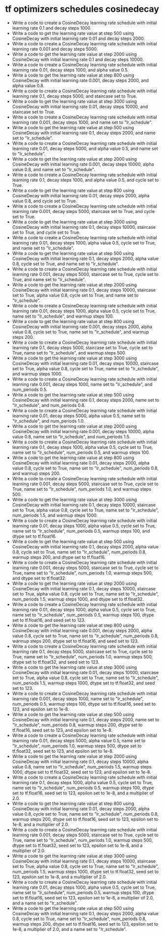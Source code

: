 # tf optimizers schedules cosinedecay

- Write a code to create a CosineDecay learning rate schedule with initial learning rate 0.1 and decay steps 1000.
- Write a code to get the learning rate value at step 500 using CosineDecay with initial learning rate 0.01 and decay steps 2000.
- Write a code to create a CosineDecay learning rate schedule with initial learning rate 0.001 and decay steps 5000.
- Write a code to get the learning rate value at step 2000 using CosineDecay with initial learning rate 0.1 and decay steps 10000.
- Write a code to create a CosineDecay learning rate schedule with initial learning rate 0.01, decay steps 1000, and alpha value 0.5.
- Write a code to get the learning rate value at step 800 using CosineDecay with initial learning rate 0.001, decay steps 2000, and alpha value 0.8.
- Write a code to create a CosineDecay learning rate schedule with initial learning rate 0.1, decay steps 5000, and staircase set to True.
- Write a code to get the learning rate value at step 3000 using CosineDecay with initial learning rate 0.01, decay steps 10000, and staircase set to True.
- Write a code to create a CosineDecay learning rate schedule with initial learning rate 0.001, decay steps 1000, and name set to "lr_schedule".
- Write a code to get the learning rate value at step 500 using CosineDecay with initial learning rate 0.1, decay steps 2000, and name set to "lr_schedule".
- Write a code to create a CosineDecay learning rate schedule with initial learning rate 0.01, decay steps 5000, and alpha value 0.5, and name set to "lr_schedule".
- Write a code to get the learning rate value at step 2000 using CosineDecay with initial learning rate 0.001, decay steps 10000, alpha value 0.8, and name set to "lr_schedule".
- Write a code to create a CosineDecay learning rate schedule with initial learning rate 0.1, decay steps 1000, and alpha value 0.5, and cycle set to True.
- Write a code to get the learning rate value at step 800 using CosineDecay with initial learning rate 0.01, decay steps 2000, alpha value 0.8, and cycle set to True.
- Write a code to create a CosineDecay learning rate schedule with initial learning rate 0.001, decay steps 5000, staircase set to True, and cycle set to True.
- Write a code to get the learning rate value at step 3000 using CosineDecay with initial learning rate 0.1, decay steps 10000, staircase set to True, and cycle set to True.
- Write a code to create a CosineDecay learning rate schedule with initial learning rate 0.01, decay steps 1000, alpha value 0.5, cycle set to True, and name set to "lr_schedule".
- Write a code to get the learning rate value at step 500 using CosineDecay with initial learning rate 0.1, decay steps 2000, alpha value 0.8, cycle set to True, and name set to "lr_schedule".
- Write a code to create a CosineDecay learning rate schedule with initial learning rate 0.001, decay steps 5000, staircase set to True, cycle set to True, and name set to "lr_schedule".
- Write a code to get the learning rate value at step 2000 using CosineDecay with initial learning rate 0.1, decay steps 10000, staircase set to True, alpha value 0.8, cycle set to True, and name set to "lr_schedule".
- Write a code to create a CosineDecay learning rate schedule with initial learning rate 0.01, decay steps 1000, alpha value 0.5, cycle set to True, name set to "lr_schedule", and warmup steps 100.
- Write a code to get the learning rate value at step 800 using CosineDecay with initial learning rate 0.001, decay steps 2000, alpha value 0.8, cycle set to True, name set to "lr_schedule", and warmup steps 200.
- Write a code to create a CosineDecay learning rate schedule with initial learning rate 0.1, decay steps 5000, staircase set to True, cycle set to True, name set to "lr_schedule", and warmup steps 500.
- Write a code to get the learning rate value at step 3000 using CosineDecay with initial learning rate 0.01, decay steps 10000, staircase set to True, alpha value 0.8, cycle set to True, name set to "lr_schedule", and warmup steps 1000.
- Write a code to create a CosineDecay learning rate schedule with initial learning rate 0.001, decay steps 1000, name set to "lr_schedule", and num_periods 0.5.
- Write a code to get the learning rate value at step 500 using CosineDecay with initial learning rate 0.1, decay steps 2000, name set to "lr_schedule", and num_periods 0.8.
- Write a code to create a CosineDecay learning rate schedule with initial learning rate 0.01, decay steps 5000, alpha value 0.5, name set to "lr_schedule", and num_periods 1.0.
- Write a code to get the learning rate value at step 2000 using CosineDecay with initial learning rate 0.001, decay steps 10000, alpha value 0.8, name set to "lr_schedule", and num_periods 1.5.
- Write a code to create a CosineDecay learning rate schedule with initial learning rate 0.1, decay steps 1000, alpha value 0.5, cycle set to True, name set to "lr_schedule", num_periods 0.5, and warmup steps 100.
- Write a code to get the learning rate value at step 800 using CosineDecay with initial learning rate 0.01, decay steps 2000, alpha value 0.8, cycle set to True, name set to "lr_schedule", num_periods 0.8, and warmup steps 200.
- Write a code to create a CosineDecay learning rate schedule with initial learning rate 0.001, decay steps 5000, staircase set to True, cycle set to True, name set to "lr_schedule", num_periods 1.0, and warmup steps 500.
- Write a code to get the learning rate value at step 3000 using CosineDecay with initial learning rate 0.1, decay steps 10000, staircase set to True, alpha value 0.8, cycle set to True, name set to "lr_schedule", num_periods 1.5, and warmup steps 1000.
- Write a code to create a CosineDecay learning rate schedule with initial learning rate 0.01, decay steps 1000, alpha value 0.5, cycle set to True, name set to "lr_schedule", num_periods 0.5, warmup steps 100, and dtype set to tf.float16.
- Write a code to get the learning rate value at step 500 using CosineDecay with initial learning rate 0.1, decay steps 2000, alpha value 0.8, cycle set to True, name set to "lr_schedule", num_periods 0.8, warmup steps 200, and dtype set to tf.float16.
- Write a code to create a CosineDecay learning rate schedule with initial learning rate 0.001, decay steps 5000, staircase set to True, cycle set to True, name set to "lr_schedule", num_periods 1.0, warmup steps 500, and dtype set to tf.float32.
- Write a code to get the learning rate value at step 2000 using CosineDecay with initial learning rate 0.1, decay steps 10000, staircase set to True, alpha value 0.8, cycle set to True, name set to "lr_schedule", num_periods 1.5, warmup steps 1000, and dtype set to tf.float32.
- Write a code to create a CosineDecay learning rate schedule with initial learning rate 0.01, decay steps 1000, alpha value 0.5, cycle set to True, name set to "lr_schedule", num_periods 0.5, warmup steps 100, dtype set to tf.float16, and seed set to 123.
- Write a code to get the learning rate value at step 800 using CosineDecay with initial learning rate 0.001, decay steps 2000, alpha value 0.8, cycle set to True, name set to "lr_schedule", num_periods 0.8, warmup steps 200, dtype set to tf.float16, and seed set to 123.
- Write a code to create a CosineDecay learning rate schedule with initial learning rate 0.1, decay steps 5000, staircase set to True, cycle set to True, name set to "lr_schedule", num_periods 1.0, warmup steps 500, dtype set to tf.float32, and seed set to 123.
- Write a code to get the learning rate value at step 3000 using CosineDecay with initial learning rate 0.01, decay steps 10000, staircase set to True, alpha value 0.8, cycle set to True, name set to "lr_schedule", num_periods 1.5, warmup steps 1000, dtype set to tf.float32, and seed set to 123.
- Write a code to create a CosineDecay learning rate schedule with initial learning rate 0.001, decay steps 1000, name set to "lr_schedule", num_periods 0.5, warmup steps 100, dtype set to tf.float16, seed set to 123, and epsilon set to 1e-8.
- Write a code to get the learning rate value at step 500 using CosineDecay with initial learning rate 0.1, decay steps 2000, name set to "lr_schedule", num_periods 0.8, warmup steps 200, dtype set to tf.float16, seed set to 123, and epsilon set to 1e-8.
- Write a code to create a CosineDecay learning rate schedule with initial learning rate 0.01, decay steps 5000, alpha value 0.5, name set to "lr_schedule", num_periods 1.0, warmup steps 500, dtype set to tf.float32, seed set to 123, and epsilon set to 1e-8.
- Write a code to get the learning rate value at step 2000 using CosineDecay with initial learning rate 0.1, decay steps 10000, alpha value 0.8, name set to "lr_schedule", num_periods 1.5, warmup steps 1000, dtype set to tf.float32, seed set to 123, and epsilon set to 1e-8.
- Write a code to create a CosineDecay learning rate schedule with initial learning rate 0.1, decay steps 1000, alpha value 0.5, cycle set to True, name set to "lr_schedule", num_periods 0.5, warmup steps 100, dtype set to tf.float16, seed set to 123, epsilon set to 1e-8, and a multiplier of 2.0.
- Write a code to get the learning rate value at step 800 using CosineDecay with initial learning rate 0.01, decay steps 2000, alpha value 0.8, cycle set to True, name set to "lr_schedule", num_periods 0.8, warmup steps 200, dtype set to tf.float16, seed set to 123, epsilon set to 1e-8, and a multiplier of 2.0.
- Write a code to create a CosineDecay learning rate schedule with initial learning rate 0.001, decay steps 5000, staircase set to True, cycle set to True, name set to "lr_schedule", num_periods 1.0, warmup steps 500, dtype set to tf.float32, seed set to 123, epsilon set to 1e-8, and a multiplier of 2.0.
- Write a code to get the learning rate value at step 3000 using CosineDecay with initial learning rate 0.1, decay steps 10000, staircase set to True, alpha value 0.8, cycle set to True, name set to "lr_schedule", num_periods 1.5, warmup steps 1000, dtype set to tf.float32, seed set to 123, epsilon set to 1e-8, and a multiplier of 2.0.
- Write a code to create a CosineDecay learning rate schedule with initial learning rate 0.01, decay steps 1000, alpha value 0.5, cycle set to True, name set to "lr_schedule", num_periods 0.5, warmup steps 100, dtype set to tf.float16, seed set to 123, epsilon set to 1e-8, a multiplier of 2.0, and a name set to "lr_schedule".
- Write a code to get the learning rate value at step 500 using CosineDecay with initial learning rate 0.1, decay steps 2000, alpha value 0.8, cycle set to True, name set to "lr_schedule", num_periods 0.8, warmup steps 200, dtype set to tf.float16, seed set to 123, epsilon set to 1e-8, a multiplier of 2.0, and a name set to "lr_schedule".